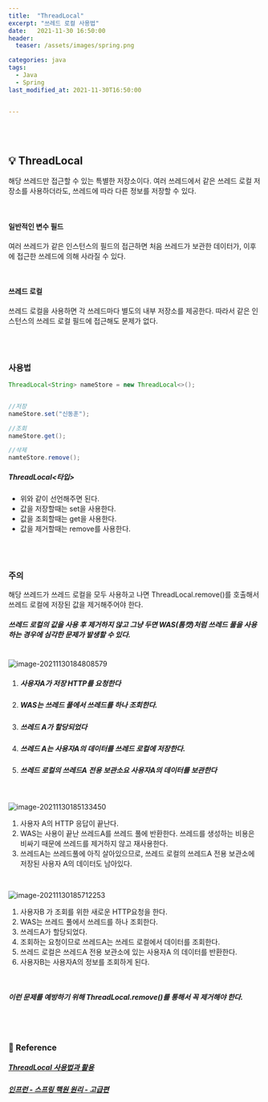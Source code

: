 ```yaml
---
title:  "ThreadLocal"
excerpt: "쓰레드 로컬 사용법"
date:   2021-11-30 16:50:00 
header:
  teaser: /assets/images/spring.png

categories: java
tags:
  - Java
  - Spring
last_modified_at: 2021-11-30T16:50:00


---
```


<br/>

<br/>

## 💡 ThreadLocal

해당 쓰레드만 접근할 수 있는 특별한 저장소이다. 여러 쓰레드에서 같은 쓰레드 로컬 저장소를 사용하더라도, 쓰레드에 따라 다른 정보를 저장할 수 있다.

<br/>

#### 일반적인 변수 필드

여러 쓰레드가 같은 인스턴스의 필드의 접근하면 처음 쓰레드가 보관한 데이터가, 이후에 접근한 쓰레드에 의해 사라질 수 있다.

<br/>

#### 쓰레드 로컬

쓰레드 로컬을 사용하면 각 쓰레드마다 별도의 내부 저장소를 제공한다. 따라서 같은 인스턴스의 쓰레드 로컬 필드에 접근해도 문제가 없다.

<br/>

<br/>

### 사용법

```java
ThreadLocal<String> nameStore = new ThreadLocal<>();


//저장
nameStore.set("신동훈");

//조회
nameStore.get();

//삭제
namteStore.remove();
```

##### ThreadLocal<타입> 

- 위와 같이 선언해주면 된다.
- 값을 저장할때는 set을 사용한다.
- 값을 조회할때는 get을 사용한다.
- 값을 제거할때는 remove를 사용한다.

<br/>

<br/>

### 주의 

해당 쓰레드가 쓰레드 로컬을 모두 사용하고 나면 ThreadLocal.remove()를 호출해서 쓰레드 로컬에 저장된 값을 제거해주어야 한다. 

##### 쓰레드 로컬의 값을 사용 후 제거하지 않고 그냥 두면 WAS(톰캣)처럼 쓰레드 풀을 사용하는 경우에 심각한 문제가 발생할 수 있다.

<br/>![image-20211130184808579](https://raw.githubusercontent.com/ShinDongHun1/image_repo/main/img/image-20211130184808579.png)

1. ##### 사용자A가 저장 HTTP를 요청한다

2. ##### WAS는 쓰레드 풀에서 쓰레드를 하나 조회한다.

3. ##### 쓰레드 A가 할당되었다

4. ##### 쓰레드 A는 사용자A의 데이터를 쓰레드 로컬에 저장한다.

5. ##### 쓰레드 로컬의 쓰레드A 전용 보관소요 사용자A의 데이터를 보관한다

<br/>

![image-20211130185133450](https://raw.githubusercontent.com/ShinDongHun1/image_repo/main/img/image-20211130185133450.png)

1. 사용자 A의 HTTP 응답이 끝난다.
2. WAS는 사용이 끝난 쓰레드A를 쓰레드 풀에 반환한다. 쓰레드를 생성하는 비용은 비싸기 때문에 쓰레드를 제거하지 않고 재사용한다.
3. 쓰레드A는 쓰레드풀에 아직 살아있으므로, 쓰레드 로컬의 쓰레드A 전용 보관소에 저장된 사용자 A의 데이터도 남아있다.

<br/>

![image-20211130185712253](https://raw.githubusercontent.com/ShinDongHun1/image_repo/main/img/image-20211130185712253.png)

1. 사용자B 가 조회를 위한 새로운 HTTP요청을 한다.
2. WAS는 쓰레드 풀에서 쓰레드를 하나 조회한다.
3. 쓰레드A가 할당되었다.
4. 조회하는 요청이므로 쓰레드A는 쓰레드 로컬에서 데이터를 조회한다.
5. 쓰레드 로컬은 쓰레드A 전용 보관소에 있는 사용자A 의 데이터를 반환한다.
6. 사용자B는 사용자A의 정보를 조회하게 된다.

<br/>

##### 이런 문제를 예방하기 위해 ThreadLocal.remove()를 통해서 꼭 제거해야 한다.

<br/>

<br/>

### 📔 Reference

##### [ThreadLocal 사용법과 활용](https://javacan.tistory.com/entry/ThreadLocalUsage)

##### [인프런 - 스프링 핵원 원리 - 고급편](https://www.inflearn.com/course/%EC%8A%A4%ED%94%84%EB%A7%81-%ED%95%B5%EC%8B%AC-%EC%9B%90%EB%A6%AC-%EA%B3%A0%EA%B8%89%ED%8E%B8/dashboard)